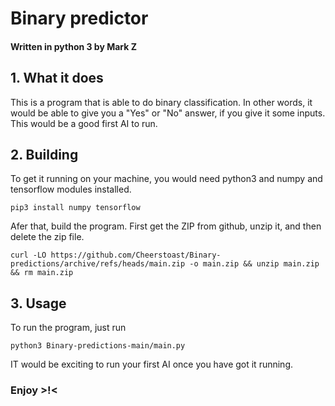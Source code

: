 # Binary predictor
#### Written in python 3 by Mark Z

## 1. What it does

This is a program that is able to do binary classification.
In other words, it would be able to give you a "Yes" or "No" answer, if you give it some inputs.
This would be a good first AI to run.

## 2. Building
To get it running on your machine, you would need python3 and numpy and tensorflow modules installed.

    pip3 install numpy tensorflow
    
Afer that, build the program. First get the ZIP from github, unzip it, and then delete the zip file. 


    curl -LO https://github.com/Cheerstoast/Binary-predictions/archive/refs/heads/main.zip -o main.zip && unzip main.zip && rm main.zip

## 3. Usage

    
To run the program, just run

    python3 Binary-predictions-main/main.py

IT would be exciting to run your first AI once you have got it running.

### Enjoy >!<
